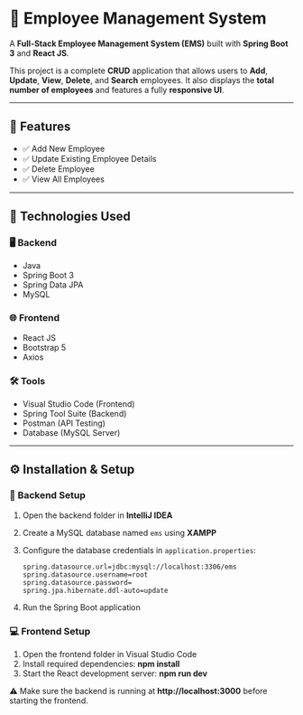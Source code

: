 # 💼 Employee Management System

A **Full-Stack Employee Management System (EMS)** built with **Spring Boot 3** and **React JS**.

This project is a complete **CRUD** application that allows users to **Add**, **Update**, **View**, **Delete**, and **Search** employees. It also displays the **total number of employees** and features a fully **responsive UI**.

---

## 📌 Features

- ✅ Add New Employee  
- ✅ Update Existing Employee Details  
- ✅ Delete Employee  
- ✅ View All Employees   
---

## 🧰 Technologies Used

### 🖥️ Backend
- Java
- Spring Boot 3
- Spring Data JPA
- MySQL

### 🌐 Frontend
- React JS
- Bootstrap 5
- Axios

### 🛠️ Tools
- Visual Studio Code (Frontend)
- Spring Tool Suite (Backend)
- Postman (API Testing)
- Database (MySQL Server)

---

## ⚙️ Installation & Setup

### 🔧 Backend Setup

1. Open the backend folder in **IntelliJ IDEA**  
2. Create a MySQL database named `ems` using **XAMPP**  
3. Configure the database credentials in `application.properties`:

   ```properties
   spring.datasource.url=jdbc:mysql://localhost:3306/ems
   spring.datasource.username=root
   spring.datasource.password=
   spring.jpa.hibernate.ddl-auto=update
   ```
4. Run the Spring Boot application

### 💻 Frontend Setup

1. Open the frontend folder in Visual Studio Code
2. Install required dependencies: **npm install**
3. Start the React development server: **npm run dev**

⚠️ Make sure the backend is running at **http://localhost:3000** before starting the frontend.












